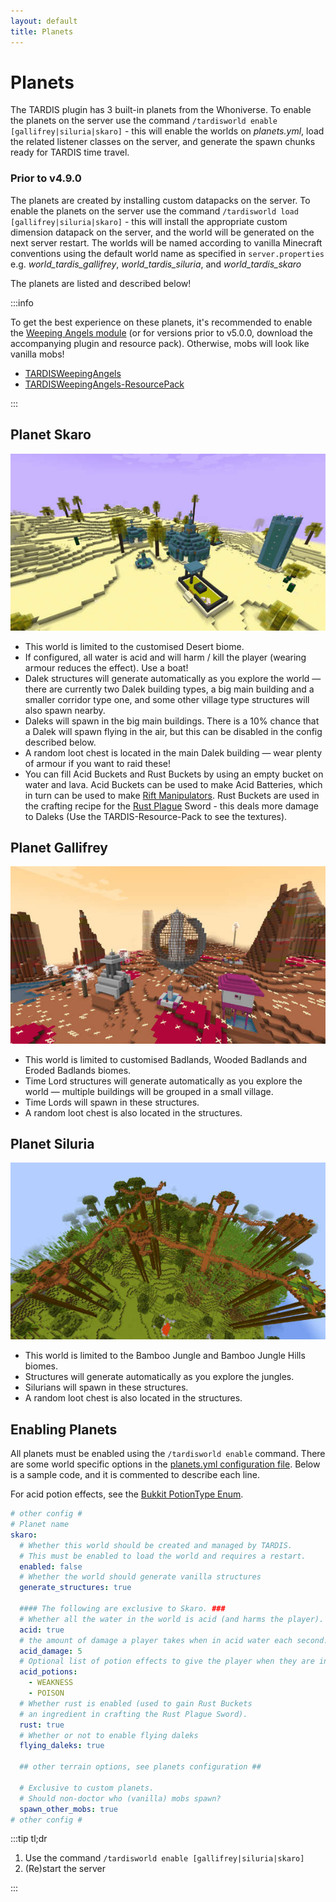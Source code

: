 ```yaml
---
layout: default
title: Planets
---
```


# Planets

The TARDIS plugin has 3 built-in planets from the Whoniverse. To enable the planets on the server use the
command `/tardisworld enable [gallifrey|siluria|skaro]` - this will enable the worlds on _planets.yml_, load the related
listener classes on the server, and generate the spawn chunks ready for TARDIS time travel.

### Prior to v4.9.0

The planets are created by installing custom datapacks on the server. To enable the planets on the server use the
command `/tardisworld load [gallifrey|siluria|skaro]` - this will install the appropriate custom dimension datapack on
the server, and the world will be generated on the next server restart. The worlds will be named according to vanilla
Minecraft conventions using the default world name as specified in `server.properties` e.g. _world_tardis_gallifrey_,
_world_tardis_siluria_, and _world_tardis_skaro_

The planets are listed and described below!

:::info

To get the best experience on these planets, it's recommended to enable the [Weeping Angels module](modules) 
(or for versions prior to v5.0.0, download the accompanying plugin and resource pack).
Otherwise, mobs will look like vanilla mobs!

- [TARDISWeepingAngels](http://tardisjenkins.duckdns.org:8080/job/TARDISWeepingAngels/lastSuccessfulBuild/)
- [TARDISWeepingAngels-ResourcePack](https://github.com/eccentricdevotion/TARDISWeepingAngels-Resource-Pack)

:::

## Planet Skaro

![planet skaro](/images/docs/skaro.jpg)

- This world is limited to the customised Desert biome.
- If configured, all water is acid and will harm / kill the player (wearing armour reduces the effect). Use a boat!
- Dalek structures will generate automatically as you explore the world — there are currently two Dalek building types,
  a big
  main building and a smaller corridor type one, and some other village type structures will also spawn nearby.
- Daleks will spawn in the big main buildings. There is a 10% chance that a Dalek will spawn flying in the air, but this
  can be disabled in the config described below.
- A random loot chest is located in the main Dalek building — wear plenty of armour if you want to raid these!
- <a id="buckets"></a>You can fill Acid Buckets and Rust Buckets by using an empty bucket on water and lava. Acid Buckets can be used to
  make Acid Batteries, which in turn can be used to make [Rift Manipulators](rift-manipulator). Rust Buckets are
  used in the crafting recipe for the [Rust Plague](http://tardis.wikia.com/wiki/Rust_plague) Sword - this deals more
  damage to Daleks (Use the TARDIS-Resource-Pack to see the textures).

## Planet Gallifrey

![planet gallifrey](/images/docs/gallifrey.jpg)

- This world is limited to customised Badlands, Wooded Badlands and Eroded Badlands biomes.
- Time Lord structures will generate automatically as you explore the world — multiple buildings will be grouped in a
  small village.
- Time Lords will spawn in these structures.
- A random loot chest is also located in the structures.

## Planet Siluria

![planet siluria](/images/docs/siluria.jpg)

- This world is limited to the Bamboo Jungle and Bamboo Jungle Hills biomes.
- Structures will generate automatically as you explore the jungles.
- Silurians will spawn in these structures.
- A random loot chest is also located in the structures.

## Enabling Planets

All planets must be enabled using the `/tardisworld enable` command. There are some world specific options in
the [planets.yml configuration file](configuration-planets). Below is a sample code, and it is commented to describe
each line.

For acid potion effects, see
the [Bukkit PotionType Enum](https://hub.spigotmc.org/javadocs/bukkit/org/bukkit/potion/PotionType.html).

```yaml title="/plugins/TARDIS/planets.yml"
# other config #
# Planet name
skaro:
  # Whether this world should be created and managed by TARDIS.
  # This must be enabled to load the world and requires a restart.
  enabled: false
  # Whether the world should generate vanilla structures
  generate_structures: true

  #### The following are exclusive to Skaro. ###
  # Whether all the water in the world is acid (and harms the player).
  acid: true
  # the amount of damage a player takes when in acid water each second.
  acid_damage: 5
  # Optional list of potion effects to give the player when they are in acid water.
  acid_potions:
    - WEAKNESS
    - POISON
  # Whether rust is enabled (used to gain Rust Buckets
  # an ingredient in crafting the Rust Plague Sword).
  rust: true
  # Whether or not to enable flying daleks
  flying_daleks: true

  ## other terrain options, see planets configuration ##

  # Exclusive to custom planets.
  # Should non-doctor who (vanilla) mobs spawn?
  spawn_other_mobs: true
# other config #
```

:::tip tl;dr

1. Use the command `/tardisworld enable [gallifrey|siluria|skaro]`
2. (Re)start the server

:::